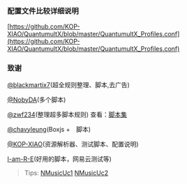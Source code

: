 ### 配置文件比较详细说明

[https://github.com/KOP-XIAO/QuantumultX/blob/master/QuantumultX_Profiles.conf](https://github.com/KOP-XIAO/QuantumultX/blob/master/QuantumultX_Profiles.conf)



### 致谢

[@blackmartix7](https://github.com/blackmatrix7)(超全规则整理、脚本,去广告)

[@NobyDA](https://github.com/NobyDa)(多个脚本)

[@zwf234](https://github.com/zwf234)(整理超多脚本规则)  查看：[脚本集](https://github.com/zwf234/rules/blob/master/QuantumultX/qixin.json)

[@chavyleung](https://github.com/chavyleung)(Boxjs +　脚本)

[@KOP-XIAO](https://github.com/KOP-XIAO)(资源解析器、测试脚本、配置说明)

[I-am-R-E](https://github.com/I-am-R-E)(好用的脚本，网易云测试等)



> Tips: [NMusicUc1](https://raw.githubusercontent.com/nameking77/Qx/main/music/wyy.txt)    [NMusicUc2](https://raw.githubusercontent.com/I-am-R-E/QuantumultX/main/AgentNode/NeteaseMusicUnlock.list)
